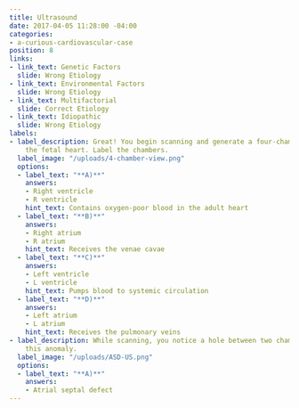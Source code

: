```yaml
---
title: Ultrasound
date: 2017-04-05 11:28:00 -04:00
categories:
- a-curious-cardiovascular-case
position: 8
links:
- link_text: Genetic Factors
  slide: Wrong Etiology
- link_text: Environmental Factors
  slide: Wrong Etiology
- link_text: Multifactorial
  slide: Correct Etiology
- link_text: Idiopathic
  slide: Wrong Etiology
labels:
- label_description: Great! You begin scanning and generate a four-chamber view of
    the fetal heart. Label the chambers.
  label_image: "/uploads/4-chamber-view.png"
  options:
  - label_text: "**A)**"
    answers:
    - Right ventricle
    - R ventricle
    hint_text: Contains oxygen-poor blood in the adult heart
  - label_text: "**B)**"
    answers:
    - Right atrium
    - R atrium
    hint_text: Receives the venae cavae
  - label_text: "**C)**"
    answers:
    - Left ventricle
    - L ventricle
    hint_text: Pumps blood to systemic circulation
  - label_text: "**D)**"
    answers:
    - Left atrium
    - L atrium
    hint_text: Receives the pulmonary veins
- label_description: While scanning, you notice a hole between two chambers. Name
    this anomaly.
  label_image: "/uploads/ASD-US.png"
  options:
  - label_text: "**A)**"
    answers:
    - Atrial septal defect
---
```


